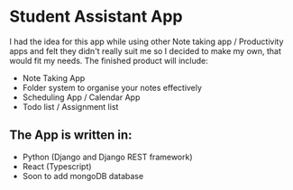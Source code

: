 # Student Assistant App

I had the idea for this app while using other Note taking app / Productivity apps and felt they didn't really suit me so I decided to make my own, that would fit my needs.
The finished product will include:
  - Note Taking App
  - Folder system to organise your notes effectively
  - Scheduling App / Calendar App
  - Todo list / Assignment list

## The App is written in:

  - Python (Django and Django REST framework)
  - React (Typescript)
  - Soon to add mongoDB database
 
